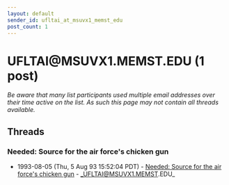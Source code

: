 ```yaml
---
layout: default
sender_id: ufltai_at_msuvx1_memst_edu
post_count: 1
---
```


# UFLTAI<span>@</span>MSUVX1.MEMST.EDU (1 post)

_Be aware that many list participants used multiple email addresses over their time active on the list. As such this page may not contain all threads available._

## Threads

### Needed: Source for the air force's chicken gun
+ 1993-08-05 (Thu, 5 Aug 93 15:52:04 PDT) - [Needed: Source for the air force's chicken gun](/archive/1993/08/c93f34c1ff7e7100bc19b7677fb95bd5bbfc8154ead4059a2b6b300e225d9119) - _UFLTAI@MSUVX1.MEMST.EDU_

